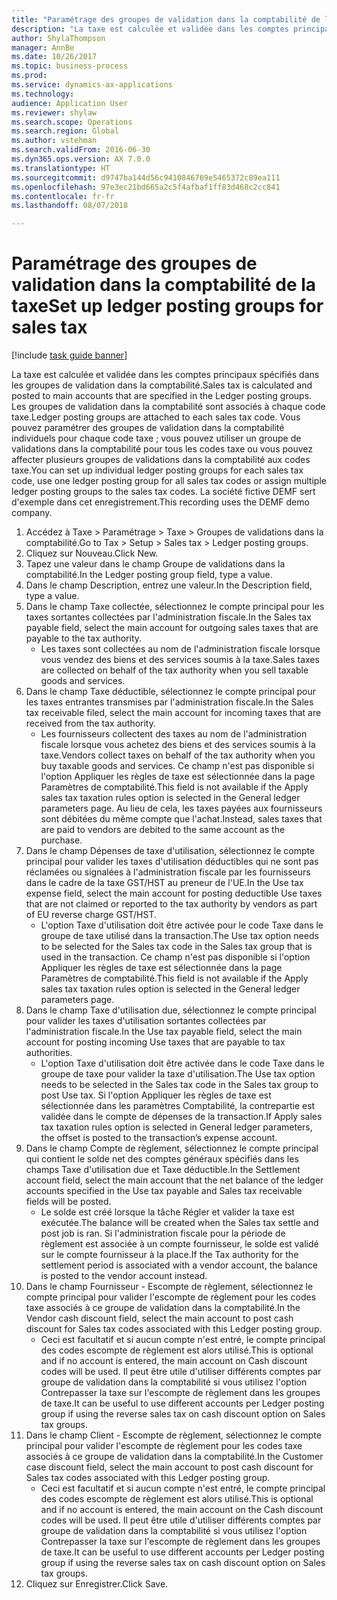 ```yaml
--- 
title: "Paramétrage des groupes de validation dans la comptabilité de la taxe"
description: "La taxe est calculée et validée dans les comptes principaux spécifiés dans les groupes de validation dans la comptabilité."
author: ShylaThompson
manager: AnnBe
ms.date: 10/26/2017
ms.topic: business-process
ms.prod: 
ms.service: dynamics-ax-applications
ms.technology: 
audience: Application User
ms.reviewer: shylaw
ms.search.scope: Operations
ms.search.region: Global
ms.author: vstehman
ms.search.validFrom: 2016-06-30
ms.dyn365.ops.version: AX 7.0.0
ms.translationtype: HT
ms.sourcegitcommit: d9747ba144d56c9410846769e5465372c89ea111
ms.openlocfilehash: 97e3ec21bd665a2c5f4afbaf1ff83d468c2cc841
ms.contentlocale: fr-fr
ms.lasthandoff: 08/07/2018

---
```

# <a name="set-up-ledger-posting-groups-for-sales-tax"></a><span data-ttu-id="3bd71-103">Paramétrage des groupes de validation dans la comptabilité de la taxe</span><span class="sxs-lookup"><span data-stu-id="3bd71-103">Set up ledger posting groups for sales tax</span></span>

[!include [task guide banner](../../includes/task-guide-banner.md)]

<span data-ttu-id="3bd71-104">La taxe est calculée et validée dans les comptes principaux spécifiés dans les groupes de validation dans la comptabilité.</span><span class="sxs-lookup"><span data-stu-id="3bd71-104">Sales tax is calculated and posted to main accounts that are specified in the Ledger posting groups.</span></span> <span data-ttu-id="3bd71-105">Les groupes de validation dans la comptabilité sont associés à chaque code taxe.</span><span class="sxs-lookup"><span data-stu-id="3bd71-105">Ledger posting groups are attached to each sales tax code.</span></span> <span data-ttu-id="3bd71-106">Vous pouvez paramétrer des groupes de validation dans la comptabilité individuels pour chaque code taxe ; vous pouvez utiliser un groupe de validations dans la comptabilité pour tous les codes taxe ou vous pouvez affecter plusieurs groupes de validations dans la comptabilité aux codes taxe.</span><span class="sxs-lookup"><span data-stu-id="3bd71-106">You can set up individual ledger posting groups for each sales tax code, use one ledger posting group for all sales tax codes or assign multiple ledger posting groups to the sales tax codes.</span></span> <span data-ttu-id="3bd71-107">La société fictive DEMF sert d'exemple dans cet enregistrement.</span><span class="sxs-lookup"><span data-stu-id="3bd71-107">This recording uses the DEMF demo company.</span></span> 

1. <span data-ttu-id="3bd71-108">Accédez à Taxe > Paramétrage > Taxe > Groupes de validations dans la comptabilité.</span><span class="sxs-lookup"><span data-stu-id="3bd71-108">Go to Tax > Setup > Sales tax > Ledger posting groups.</span></span>
2. <span data-ttu-id="3bd71-109">Cliquez sur Nouveau.</span><span class="sxs-lookup"><span data-stu-id="3bd71-109">Click New.</span></span>
3. <span data-ttu-id="3bd71-110">Tapez une valeur dans le champ Groupe de validations dans la comptabilité.</span><span class="sxs-lookup"><span data-stu-id="3bd71-110">In the Ledger posting group field, type a value.</span></span>
4. <span data-ttu-id="3bd71-111">Dans le champ Description, entrez une valeur.</span><span class="sxs-lookup"><span data-stu-id="3bd71-111">In the Description field, type a value.</span></span>
5. <span data-ttu-id="3bd71-112">Dans le champ Taxe collectée, sélectionnez le compte principal pour les taxes sortantes collectées par l'administration fiscale.</span><span class="sxs-lookup"><span data-stu-id="3bd71-112">In the Sales tax payable field, select the main account for outgoing sales taxes that are payable to the tax authority.</span></span>
    * <span data-ttu-id="3bd71-113">Les taxes sont collectées au nom de l'administration fiscale lorsque vous vendez des biens et des services soumis à la taxe.</span><span class="sxs-lookup"><span data-stu-id="3bd71-113">Sales taxes are collected on behalf of the tax authority when you sell taxable goods and services.</span></span>  
6. <span data-ttu-id="3bd71-114">Dans le champ Taxe déductible, sélectionnez le compte principal pour les taxes entrantes transmises par l'administration fiscale.</span><span class="sxs-lookup"><span data-stu-id="3bd71-114">In the Sales tax receivable filed, select the main account for incoming taxes that are received from the tax authority.</span></span>
    * <span data-ttu-id="3bd71-115">Les fournisseurs collectent des taxes au nom de l'administration fiscale lorsque vous achetez des biens et des services soumis à la taxe.</span><span class="sxs-lookup"><span data-stu-id="3bd71-115">Vendors collect taxes on behalf of the tax authority when you buy taxable goods and services.</span></span> <span data-ttu-id="3bd71-116">Ce champ n'est pas disponible si l'option Appliquer les règles de taxe est sélectionnée dans la page Paramètres de comptabilité.</span><span class="sxs-lookup"><span data-stu-id="3bd71-116">This field is not available if the Apply sales tax taxation rules option is selected in the General ledger parameters page.</span></span> <span data-ttu-id="3bd71-117">Au lieu de cela, les taxes payées aux fournisseurs sont débitées du même compte que l'achat.</span><span class="sxs-lookup"><span data-stu-id="3bd71-117">Instead, sales taxes that are paid to vendors are debited to the same account as the purchase.</span></span>   
7. <span data-ttu-id="3bd71-118">Dans le champ Dépenses de taxe d'utilisation, sélectionnez le compte principal pour valider les taxes d'utilisation déductibles qui ne sont pas réclamées ou signalées à l'administration fiscale par les fournisseurs dans le cadre de la taxe GST/HST au preneur de l'UE.</span><span class="sxs-lookup"><span data-stu-id="3bd71-118">In the Use tax expense field, select the main account for posting deductible Use taxes that are not claimed or reported to the tax authority by vendors as part of EU reverse charge GST/HST.</span></span>
    * <span data-ttu-id="3bd71-119">L'option Taxe d'utilisation doit être activée pour le code Taxe dans le groupe de taxe utilisé dans la transaction.</span><span class="sxs-lookup"><span data-stu-id="3bd71-119">The Use tax option needs to be selected for the Sales tax code in the Sales tax group that is used in the transaction.</span></span>  <span data-ttu-id="3bd71-120">Ce champ n'est pas disponible si l'option Appliquer les règles de taxe est sélectionnée dans la page Paramètres de comptabilité.</span><span class="sxs-lookup"><span data-stu-id="3bd71-120">This field is not available if the Apply sales tax taxation rules option is selected in the General ledger parameters page.</span></span>   
8. <span data-ttu-id="3bd71-121">Dans le champ Taxe d'utilisation due, sélectionnez le compte principal pour valider les taxes d'utilisation sortantes collectées par l'administration fiscale.</span><span class="sxs-lookup"><span data-stu-id="3bd71-121">In the Use tax payable field, select the main account for posting incoming Use taxes that are payable to tax authorities.</span></span>
    * <span data-ttu-id="3bd71-122">L'option Taxe d'utilisation doit être activée dans le code Taxe dans le groupe de taxe pour valider la taxe d'utilisation.</span><span class="sxs-lookup"><span data-stu-id="3bd71-122">The Use tax option needs to be selected in the Sales tax code in the Sales tax group to post Use tax.</span></span> <span data-ttu-id="3bd71-123">Si l'option Appliquer les règles de taxe est sélectionnée dans les paramètres Comptabilité, la contrepartie est validée dans le compte de dépenses de la transaction.</span><span class="sxs-lookup"><span data-stu-id="3bd71-123">If Apply sales tax taxation rules option is selected in General ledger parameters, the offset is posted to the transaction’s expense account.</span></span>   
9. <span data-ttu-id="3bd71-124">Dans le champ Compte de règlement, sélectionnez le compte principal qui contient le solde net des comptes généraux spécifiés dans les champs Taxe d'utilisation due et Taxe déductible.</span><span class="sxs-lookup"><span data-stu-id="3bd71-124">In the Settlement account field, select the main account  that the net balance of the ledger accounts specified in the Use tax payable and Sales tax receivable fields will be posted.</span></span>
    * <span data-ttu-id="3bd71-125">Le solde est créé lorsque la tâche Régler et valider la taxe est exécutée.</span><span class="sxs-lookup"><span data-stu-id="3bd71-125">The balance will be created when the Sales tax settle and post job is ran.</span></span>  <span data-ttu-id="3bd71-126">Si l'administration fiscale pour la période de règlement est associée à un compte fournisseur, le solde est validé sur le compte fournisseur à la place.</span><span class="sxs-lookup"><span data-stu-id="3bd71-126">If the Tax authority for the settlement period is associated with a vendor account, the balance is posted to the vendor account instead.</span></span>   
10. <span data-ttu-id="3bd71-127">Dans le champ Fournisseur - Escompte de règlement, sélectionnez le compte principal pour valider l'escompte de règlement pour les codes taxe associés à ce groupe de validation dans la comptabilité.</span><span class="sxs-lookup"><span data-stu-id="3bd71-127">In the Vendor cash discount field, select the main account to post cash discount for Sales tax codes associated with this Ledger posting group.</span></span>
    * <span data-ttu-id="3bd71-128">Ceci est facultatif et si aucun compte n'est entré, le compte principal des codes escompte de règlement est alors utilisé.</span><span class="sxs-lookup"><span data-stu-id="3bd71-128">This is optional and if no account is entered,  the main account on Cash discount codes will be used.</span></span> <span data-ttu-id="3bd71-129">Il peut être utile d'utiliser différents comptes par groupe de validation dans la comptabilité si vous utilisez l'option Contrepasser la taxe sur l'escompte de règlement dans les groupes de taxe.</span><span class="sxs-lookup"><span data-stu-id="3bd71-129">It can be useful to use different accounts per Ledger posting group if using the reverse sales tax on cash discount option on Sales tax groups.</span></span>  
11. <span data-ttu-id="3bd71-130">Dans le champ Client - Escompte de règlement, sélectionnez le compte principal pour valider l'escompte de règlement pour les codes taxe associés à ce groupe de validation dans la comptabilité.</span><span class="sxs-lookup"><span data-stu-id="3bd71-130">In the Customer case discount field, select the main account to post cash discount for Sales tax codes associated with this Ledger posting group.</span></span>
    * <span data-ttu-id="3bd71-131">Ceci est facultatif et si aucun compte n'est entré, le compte principal des codes escompte de règlement est alors utilisé.</span><span class="sxs-lookup"><span data-stu-id="3bd71-131">This is optional and if no account is entered, the main account on the Cash discount codes will be used.</span></span> <span data-ttu-id="3bd71-132">Il peut être utile d'utiliser différents comptes par groupe de validation dans la comptabilité si vous utilisez l'option Contrepasser la taxe sur l'escompte de règlement dans les groupes de taxe.</span><span class="sxs-lookup"><span data-stu-id="3bd71-132">It can be useful to use different accounts per Ledger posting group if using the reverse sales tax on cash discount option on Sales tax groups.</span></span>  
12. <span data-ttu-id="3bd71-133">Cliquez sur Enregistrer.</span><span class="sxs-lookup"><span data-stu-id="3bd71-133">Click Save.</span></span>


